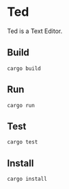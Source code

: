 # Ted

Ted is a Text Editor.

## Build

    cargo build

## Run

    cargo run

## Test

    cargo test

## Install

    cargo install
